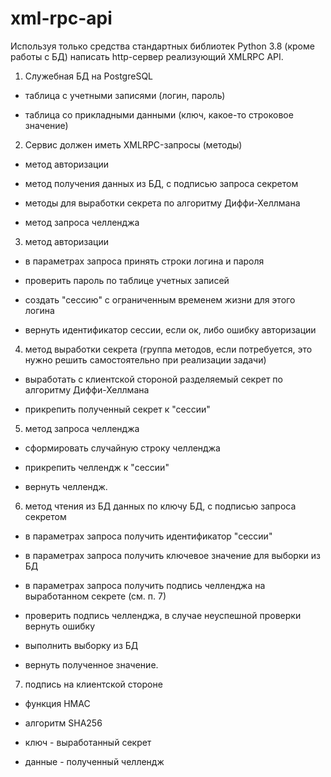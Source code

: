 # xml-rpc-api
Используя только средства стандартных библиотек Python 3.8 (кроме работы с БД) написать http-сервер реализующий XMLRPC API.

1) Служебная БД на PostgreSQL

- таблица с учетными записями (логин, пароль)

- таблица со прикладными данными (ключ, какое-то строковое значение)

2) Сервис должен иметь XMLRPC-запросы (методы)

- метод авторизации

- метод получения данных из БД, с подписью запроса секретом

- методы для выработки секрета по алгоритму Диффи-Хеллмана

- метод запроса челленджа

3) метод авторизации

- в параметрах запроса принять строки логина и пароля

- проверить пароль по таблице учетных записей

- создать "сессию" с ограниченным временем жизни для этого логина

- вернуть идентификатор сессии, если ок, либо ошибку авторизации

4) метод выработки секрета (группа методов, если потребуется, это нужно решить самостоятельно при реализации задачи)

- выработать с клиентской стороной разделяемый секрет по алгоритму Диффи-Хеллмана

- прикрепить полученный секрет к "сессии"

5) метод запроса челленджа

- сформировать случайную строку челленджа

- прикрепить челлендж к "сессии"

- вернуть челлендж.

6) метод чтения из БД данных по ключу БД, с подписью запроса секретом

- в параметрах запроса получить идентификатор "сессии"

- в параметрах запроса получить ключевое значение для выборки из БД

- в параметрах запроса получить подпись челленджа на выработанном секрете (см. п. 7)

- проверить подпись челленджа, в случае неуспешной проверки вернуть ошибку

- выполнить выборку из БД

- вернуть полученное значение.

7) подпись на клиентской стороне

- функция HMAC

- алгоритм SHA256

- ключ - выработанный секрет

- данные - полученный челлендж